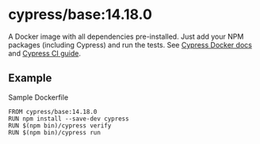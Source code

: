 <!-- WARNING: this file was autogenerated by generate-base-image.js -->
# cypress/base:14.18.0

A Docker image with all dependencies pre-installed.
Just add your NPM packages (including Cypress) and run the tests.
See [Cypress Docker docs](https://on.cypress.io/docker) and
[Cypress CI guide](https://on.cypress.io/ci).

## Example

Sample Dockerfile

```
FROM cypress/base:14.18.0
RUN npm install --save-dev cypress
RUN $(npm bin)/cypress verify
RUN $(npm bin)/cypress run
```
